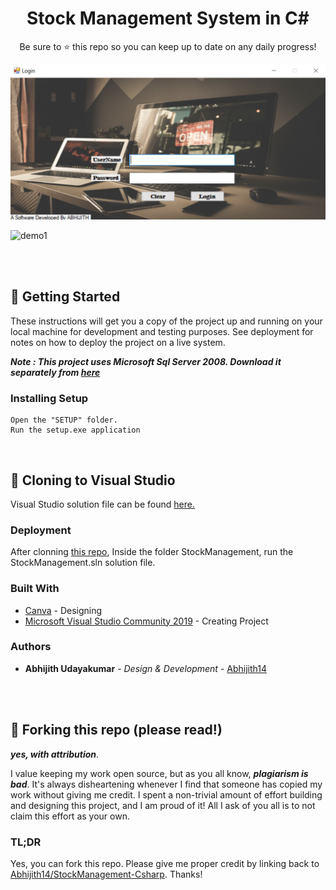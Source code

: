 <h1 align="center">
  Stock Management System in C#
</h1>
<p align="center">
  Be sure to ⭐ this repo so you can keep up to date on any daily progress!
</p>

![demo](https://raw.githubusercontent.com/Abhijith14/StockManagement-Csharp/master/readme_assets/demo.png)  

![demo1](https://raw.githubusercontent.com/Abhijith14/StockManagement-Csharp/master/readme_assets/main.png)

<br>
<br>


## 📕 Getting Started

These instructions will get you a copy of the project up and running on your local machine for development and testing purposes. See deployment for notes on how to deploy the project on a live system.

_**Note : This project uses Microsoft Sql Server 2008. Download it separately from [here](https://www.microsoft.com/en-in/download/details.aspx?id=1695)**_

### Installing Setup


```
Open the "SETUP" folder.
Run the setup.exe application
```

<br>

## 🔧 Cloning to Visual Studio

Visual Studio solution file can be found [here.](https://github.com/Abhijith14/StockManagement-Csharp/tree/master/StockManagement)


### Deployment

After clonning [this repo](https://github.com/Abhijith14/StockManagement-Csharp.git), Inside the folder StockManagement, run the StockManagement.sln solution file.

### Built With

* [Canva](https://www.canva.com/) - Designing
* [Microsoft Visual Studio Community 2019](https://visualstudio.microsoft.com/downloads/) - Creating Project


### Authors

* **Abhijith Udayakumar** - *Design & Development* - [Abhijith14](https://github.com/Abhijith14)

<br>
<br>

## 🚨 Forking this repo (please read!)

_**yes, with attribution**_.

I value keeping my work open source, but as you all know, _**plagiarism is bad**_. It's always disheartening whenever I find that someone has copied my work without giving me credit. I spent a non-trivial amount of effort building and designing this project, and I am proud of it! All I ask of you all is to not claim this effort as your own.


### TL;DR

Yes, you can fork this repo. Please give me proper credit by linking back to [Abhijith14/StockManagement-Csharp](https://github.com/Abhijith14/StockManagement-Csharp). Thanks!
